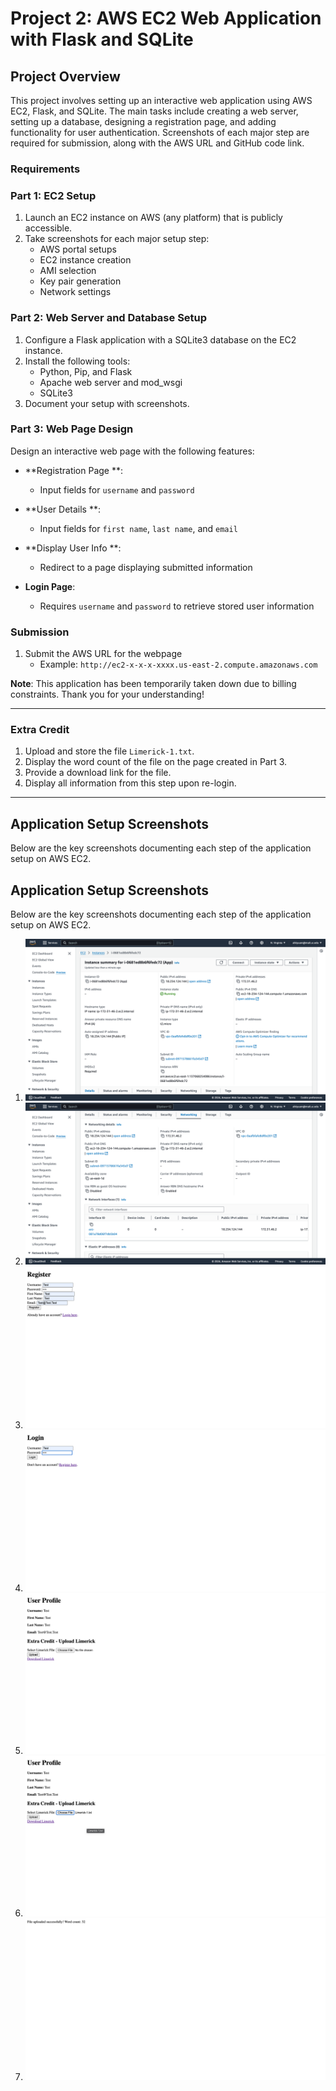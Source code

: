 # Project 2: AWS EC2 Web Application with Flask and SQLite

## Project Overview
This project involves setting up an interactive web application using AWS EC2, Flask, and SQLite. The main tasks include creating a web server, setting up a database, designing a registration page, and adding functionality for user authentication. Screenshots of each major step are required for submission, along with the AWS URL and GitHub code link.

### Requirements

### Part 1: EC2 Setup
1. Launch an EC2 instance on AWS (any platform) that is publicly accessible.
2. Take screenshots for each major setup step:
   - AWS portal setups
   - EC2 instance creation
   - AMI selection
   - Key pair generation
   - Network settings

### Part 2: Web Server and Database Setup
1. Configure a Flask application with a SQLite3 database on the EC2 instance.
2. Install the following tools:
   - Python, Pip, and Flask
   - Apache web server and mod_wsgi
   - SQLite3
3. Document your setup with screenshots.

### Part 3: Web Page Design
Design an interactive web page with the following features:

- **Registration Page **:  
  - Input fields for `username` and `password`

- **User Details **:  
  - Input fields for `first name`, `last name`, and `email`

- **Display User Info **:  
  - Redirect to a page displaying submitted information

- **Login Page**:  
  - Requires `username` and `password` to retrieve stored user information

### Submission
1. Submit the AWS URL for the webpage  
   - Example: `http://ec2-x-x-x-xxxx.us-east-2.compute.amazonaws.com`

**Note**: This application has been temporarily taken down due to billing constraints. Thank you for your understanding!

---

### Extra Credit
1. Upload and store the file `Limerick-1.txt`.
2. Display the word count of the file on the page created in Part 3.
3. Provide a download link for the file.
4. Display all information from this step upon re-login.

---

## Application Setup Screenshots

Below are the key screenshots documenting each step of the application setup on AWS EC2.

## Application Setup Screenshots

Below are the key screenshots documenting each step of the application setup on AWS EC2.

1. ![Image 1](Images/image1.png)
2. ![Image 2](Images/image2.png)
3. ![Image 11](Images/image11.png)
4. ![Image 12](Images/image12.png)
5. ![Image 13](Images/image13.png)
6. ![Image 14](Images/image14.png)
7. ![Image 15](Images/image15.png)

